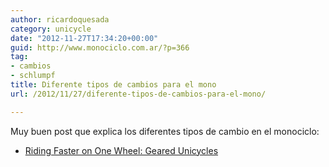 ```yaml
---
author: ricardoquesada
category: unicycle
date: "2012-11-27T17:34:20+00:00"
guid: http://www.monociclo.com.ar/?p=366
tag:
- cambios
- schlumpf
title: Diferente tipos de cambios para el mono
url: /2012/11/27/diferente-tipos-de-cambios-para-el-mono/

---
```


Muy buen post que explica los diferentes tipos de cambio en el monociclo:

- [Riding Faster on One Wheel: Geared Unicycles](http://randomascii.wordpress.com/2012/11/25/riding-faster-on-one-wheel-geared-unicycles/ "Riding Faster on One Wheel: Geared Unicycles")
